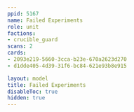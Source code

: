 ```yaml
---
ppid: 5167
name: Failed Experiments
role: unit
factions:
- crucible_guard
scans: 2
cards:
- 2093e219-5660-3cca-b23e-670a2623d270
- d1dde405-4d39-31f6-bc84-621e93b8e915

layout: model
title: Failed Experiments
disableToc: true
hidden: true
---
```

